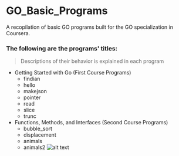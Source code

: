 # GO_Basic_Programs
A recopilation of basic GO programs built for the GO specialization in Coursera.

### The following are the programs' titles:
> Descriptions of their behavior is explained in each program

- Getting Started with Go (First Course Programs)
    - findian
    - hello
    - makejson
    - pointer
    - read
    - slice 
    - trunc
- Functions, Methods, and Interfaces (Second Course Programs)
    - bubble_sort
    - displacement
    - animals
    - animals2
![alt text](https://1.bp.blogspot.com/-J_7Dq7ovbwQ/XmFfXD2wAmI/AAAAAAAAr6I/6_sUNbgsrsofNg7xoIrJndN1xida3XdDwCLcBGAsYHQ/s1600/Golang.png)
